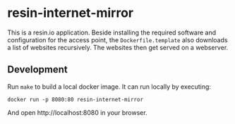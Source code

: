 # resin-internet-mirror

This is a resin.io application. Beside installing the required software and
configuration for the access point, the `Dockerfile.template` also downloads
a list of websites recursively. The websites then get served on a webserver.


## Development

Run `make` to build a local docker image. It can run locally by executing:

```
docker run -p 8080:80 resin-internet-mirror
```

And open http://localhost:8080 in your browser.
